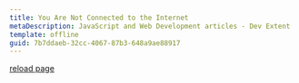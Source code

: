 ```yaml
---
title: You Are Not Connected to the Internet
metaDescription: JavaScript and Web Development articles - Dev Extent
template: offline
guid: 7b7ddaeb-32cc-4067-87b3-648a9ae88917
---
```


[reload page]()
